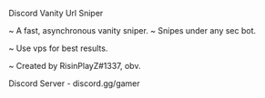 Discord Vanity Url Sniper


~ A fast, asynchronous vanity sniper.
~ Snipes under any sec bot.

~ Use vps for best results.

~ Created by RisinPlayZ#1337, obv.


Discord Server - discord.gg/gamer
